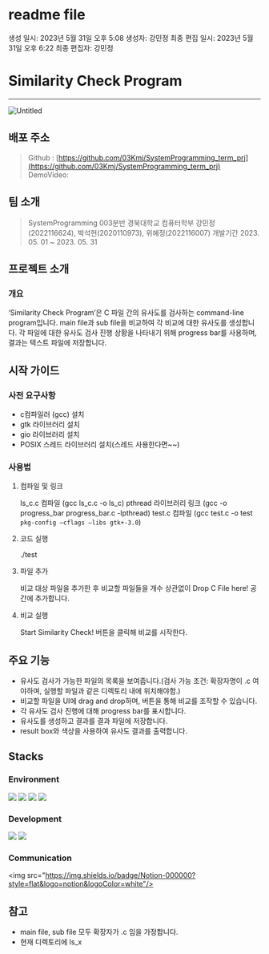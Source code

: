 # readme file

생성 일시: 2023년 5월 31일 오후 5:08
생성자: 강민정
최종 편집 일시: 2023년 5월 31일 오후 6:22
최종 편집자: 강민정

# Similarity Check Program

---

![Untitled](readme%20file%20a82a852a2a2d4e33ac7b26dfd8cf753e/Untitled.png)

## 배포 주소

> Github : [https://github.com/03Kmj/SystemProgramming_term_prj](https://github.com/03Kmj/SystemProgramming_term_prj)
DemoVideo:
> 

## 팀 소개

> SystemProgramming 003분반 
경북대학교 컴퓨터학부 강민정(2022116624), 박석현(2020110973), 위혜정(2022116007)
개발기간 2023. 05. 01 ~ 2023. 05. 31
> 

## 프로젝트 소개

### 개요

‘Similarity Check Program’은 C 파일 간의 유사도를 검사하는 command-line program입니다. main file과 sub file을 비교하여 각 비교에 대한 유사도를 생성합니다. 각 파일에 대한 유사도 검사 진행 상황을 나타내기 위해 progress bar를 사용하며, 결과는 텍스트 파일에 저장합니다.

## 시작 가이드

### 사전 요구사항

- c컴파일러 (gcc) 설치
- gtk 라이브러리 설치
- gio 라이브러리 설치
- POSIX 스레드 라이브러리 설치(스레드 사용한다면~~)

### 사용법

1. 컴파일 및 링크
    
    ls_c.c 컴파일 (gcc ls_c.c -o ls_c)
    pthread 라이브러리 링크 (gcc -o progress_bar progress_bar.c -lpthread)
    test.c 컴파일 (gcc test.c -o test `pkg-config —cflags —libs gtk+-3.0`)
    
2. 코드 실행
    
    ./test
    
3. 파일 추가
    
    비교 대상 파일을 추가한 후 비교할 파일들을 개수 상관없이 Drop C File here! 공간에 추가합니다. 
    
4. 비교 실행
    
    Start Similarity Check! 버튼을 클릭해 비교를 시작한다.
    

## 주요 기능

- 유사도 검사가 가능한 파일의 목록을 보여줍니다.(검사 가능 조건: 확장자명이 .c 여야하며, 실행할 파일과 같은 디렉토리 내에 위치해야함.)
- 비교할 파일을 UI에 drag and drop하며, 버튼을 통해 비교를 조작할 수 있습니다.
- 각 유사도 검사 진행에 대해 progress bar를 표시합니다.
- 유사도를 생성하고 결과를 결과 파일에 저장합니다.
- result box와 색상을 사용하여 유사도 결과를 출력합니다.

## Stacks

### Environment

<img src="[https://img.shields.io/badge/linux-FCC624?style=for-the-badge&logo=linux&logoColor=black](https://img.shields.io/badge/linux-FCC624?style=for-the-badge&logo=linux&logoColor=black)"/>

<img src="https://img.shields.io/badge/Ubuntu-E95420?style=flat-square&logo=Ubuntu&logoColor=white">

<img src="[https://img.shields.io/badge/github-181717?style=for-the-badge&logo=github&logoColor=white](https://img.shields.io/badge/github-181717?style=for-the-badge&logo=github&logoColor=white)"/>

<img src="https://img.shields.io/badge/Visual Studio Code-007ACC?style=flat-square&logo=Visual Studio Code&logoColor=white">

### Development

<img src="https://img.shields.io/badge/C-A8B9CC?style=flat-square&logo=C&logoColor=white">

<img src="https://img.shields.io/badge/Python-3776AB?style=flat-square&logo=Python&logoColor=white">

### Communication

<img src="https://img.shields.io/badge/Notion-000000?style=flat&logo=notion&logoColor=white"/>

## 참고

- main file, sub file 모두 확장자가 .c 임을 가정합니다.
- 현재 디렉토리에 ls_x

